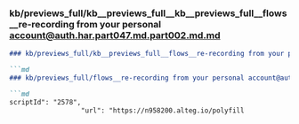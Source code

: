 ### kb/previews_full/kb__previews_full__kb__previews_full__flows__re-recording from your personal account@auth.har.part047.md.part002.md.md

```md
### kb/previews_full/kb__previews_full__flows__re-recording from your personal account@auth.har.part047.md.part002.md

```md
### kb/previews_full/flows__re-recording from your personal account@auth.har.part047.md (part 002)

```md
scriptId": "2578",
                  "url": "https://n958200.alteg.io/polyfill
```

```

```

```
